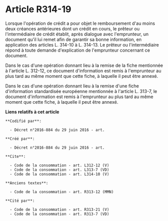 # Article R314-19

Lorsque l'opération de crédit a pour objet le remboursement d'au moins deux créances antérieures dont un crédit en cours, le
prêteur ou l'intermédiaire de crédit établit, après dialogue avec l'emprunteur, un document qu'il lui remet afin de garantir
sa bonne information, en application des articles L. 314-10 à L. 314-13. Le prêteur ou l'intermédiaire répond à toute demande
d'explication de l'emprunteur concernant ce document. 

Dans le cas d'une opération donnant lieu à la remise de la fiche mentionnée à l'article L. 312-12, ce document d'information
est remis à l'emprunteur au plus tard au même moment que cette fiche, à laquelle il peut être annexé. 

Dans le cas d'une opération donnant lieu à la remise d'une fiche d'information standardisée européenne mentionnée à l'article
L. 313-7, le document d'information est remis à l'emprunteur au plus tard au même moment que cette fiche, à laquelle il peut
être annexé.

**Liens relatifs à cet article**

	**Codifié par**:

	  - Décret n°2016-884 du 29 juin 2016 - art.

	**Créé par**:

	  - Décret n°2016-884 du 29 juin 2016 - art.

	**Cite**:

	  - Code de la consommation - art. L312-12 (V)
	  - Code de la consommation - art. L313-7 (VD)
	  - Code de la consommation - art. L314-10 (V)

	**Anciens textes**:

	  - Code de la consommation - art. R313-12 (MMN)

	**Cité par**:

	  - Code de la consommation - art. R313-21 (V)
	  - Code de la consommation - art. R313-7 (VD)

